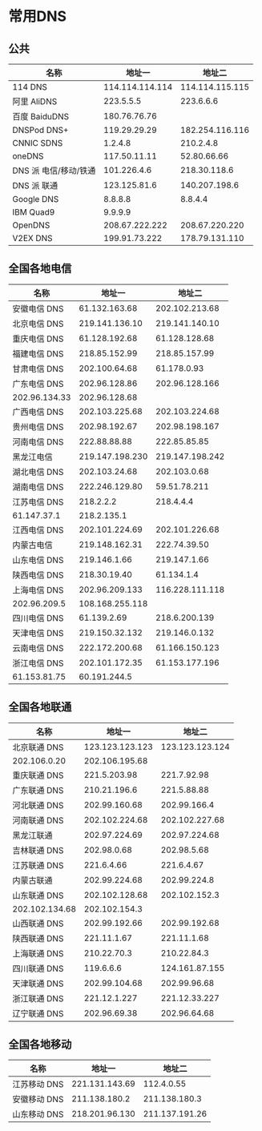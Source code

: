 # 常用DNS

## 公共

| 名称                  | 地址一          | 地址二          |
| --------------------- | --------------- | --------------- |
| 114 DNS               | 114.114.114.114 | 114.114.115.115 |
| 阿里 AliDNS           | 223.5.5.5       | 223.6.6.6       |
| 百度 BaiduDNS         | 180.76.76.76    |                 |
| DNSPod DNS+           | 119.29.29.29    | 182.254.116.116 |
| CNNIC SDNS            | 1.2.4.8         | 210.2.4.8       |
| oneDNS                | 117.50.11.11    | 52.80.66.66     |
| DNS 派 电信/移动/铁通 | 101.226.4.6     | 218.30.118.6    |
| DNS 派 联通           | 123.125.81.6    | 140.207.198.6   |
| Google DNS            | 8.8.8.8         | 8.8.4.4         |
| IBM Quad9             | 9.9.9.9         |                 |
| OpenDNS               | 208.67.222.222  | 208.67.220.220  |
| V2EX DNS              | 199.91.73.222   | 178.79.131.110  |

## 全国各地电信

| 名称          | 地址一          | 地址二          |
| ------------- | --------------- | --------------- |
| 安徽电信 DNS  | 61.132.163.68   | 202.102.213.68  |
| 北京电信 DNS  | 219.141.136.10  | 219.141.140.10  |
| 重庆电信 DNS  | 61.128.192.68   | 61.128.128.68   |
| 福建电信 DNS  | 218.85.152.99   | 218.85.157.99   |
| 甘肃电信 DNS  | 202.100.64.68   | 61.178.0.93     |
| 广东电信 DNS  | 202.96.128.86   | 202.96.128.166  |
| 202.96.134.33 | 202.96.128.68   |                 |
| 广西电信 DNS  | 202.103.225.68  | 202.103.224.68  |
| 贵州电信 DNS  | 202.98.192.67   | 202.98.198.167  |
| 河南电信 DNS  | 222.88.88.88    | 222.85.85.85    |
| 黑龙江电信    | 219.147.198.230 | 219.147.198.242 |
| 湖北电信 DNS  | 202.103.24.68   | 202.103.0.68    |
| 湖南电信 DNS  | 222.246.129.80  | 59.51.78.211    |
| 江苏电信 DNS  | 218.2.2.2       | 218.4.4.4       |
| 61.147.37.1   | 218.2.135.1     |                 |
| 江西电信 DNS  | 202.101.224.69  | 202.101.226.68  |
| 内蒙古电信    | 219.148.162.31  | 222.74.39.50    |
| 山东电信 DNS  | 219.146.1.66    | 219.147.1.66    |
| 陕西电信 DNS  | 218.30.19.40    | 61.134.1.4      |
| 上海电信 DNS  | 202.96.209.133  | 116.228.111.118 |
| 202.96.209.5  | 108.168.255.118 |                 |
| 四川电信 DNS  | 61.139.2.69     | 218.6.200.139   |
| 天津电信 DNS  | 219.150.32.132  | 219.146.0.132   |
| 云南电信 DNS  | 222.172.200.68  | 61.166.150.123  |
| 浙江电信 DNS  | 202.101.172.35  | 61.153.177.196  |
| 61.153.81.75  | 60.191.244.5    |                 |

## 全国各地联通

| 名称           | 地址一          | 地址二          |
| -------------- | --------------- | --------------- |
| 北京联通 DNS   | 123.123.123.123 | 123.123.123.124 |
| 202.106.0.20   | 202.106.195.68  |                 |
| 重庆联通 DNS   | 221.5.203.98    | 221.7.92.98     |
| 广东联通 DNS   | 210.21.196.6    | 221.5.88.88     |
| 河北联通 DNS   | 202.99.160.68   | 202.99.166.4    |
| 河南联通 DNS   | 202.102.224.68  | 202.102.227.68  |
| 黑龙江联通     | 202.97.224.69   | 202.97.224.68   |
| 吉林联通 DNS   | 202.98.0.68     | 202.98.5.68     |
| 江苏联通 DNS   | 221.6.4.66      | 221.6.4.67      |
| 内蒙古联通     | 202.99.224.68   | 202.99.224.8    |
| 山东联通 DNS   | 202.102.128.68  | 202.102.152.3   |
| 202.102.134.68 | 202.102.154.3   |                 |
| 山西联通 DNS   | 202.99.192.66   | 202.99.192.68   |
| 陕西联通 DNS   | 221.11.1.67     | 221.11.1.68     |
| 上海联通 DNS   | 210.22.70.3     | 210.22.84.3     |
| 四川联通 DNS   | 119.6.6.6       | 124.161.87.155  |
| 天津联通 DNS   | 202.99.104.68   | 202.99.96.68    |
| 浙江联通 DNS   | 221.12.1.227    | 221.12.33.227   |
| 辽宁联通 DNS   | 202.96.69.38    | 202.96.64.68    |

## 全国各地移动

| 名称         | 地址一         | 地址二         |
| ------------ | -------------- | -------------- |
| 江苏移动 DNS | 221.131.143.69 | 112.4.0.55     |
| 安徽移动 DNS | 211.138.180.2  | 211.138.180.3  |
| 山东移动 DNS | 218.201.96.130 | 211.137.191.26 |

